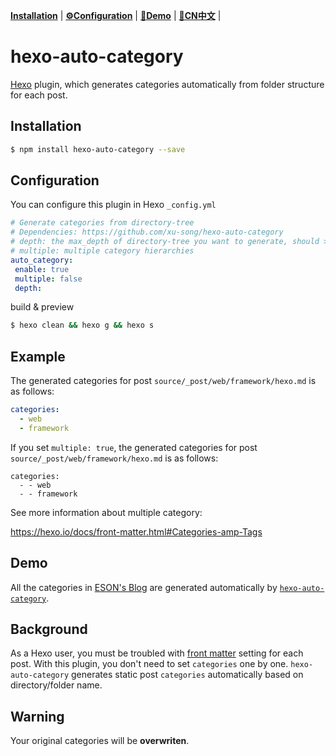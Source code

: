 **[Installation](#installation)** |
**[⚙️Configuration](#configuration)** |
**[🤗Demo](#demo)** |
**[📖CN中文](https://blog.eson.org/pub/e2f6e239/)** |

# hexo-auto-category

<!--
[![Build Status](https://travis-ci.org/hexojs/hexo-server.svg?branch=master)](https://travis-ci.org/hexojs/hexo-server) 
[![NPM version](https://badge.fury.io/js/hexo-server.svg)](http://badge.fury.io/js/hexo-server) [![Coverage Status](https://img.shields.io/coveralls/hexojs/hexo-server.svg)](https://coveralls.io/r/hexojs/hexo-server?branch=master) [![Build status](https://ci.appveyor.com/api/projects/status/ycbw8t7w3kjju0tv/branch/master?svg=true)](https://ci.appveyor.com/project/tommy351/hexo-server/branch/master)
-->


[Hexo](hexo.io) plugin, which generates categories automatically from folder structure for each post.

## Installation 


```sh
$ npm install hexo-auto-category --save
```


## Configuration

You can configure this plugin in Hexo `_config.yml`

```yml
# Generate categories from directory-tree
# Dependencies: https://github.com/xu-song/hexo-auto-category
# depth: the max_depth of directory-tree you want to generate, should > 0
# multiple: multiple category hierarchies
auto_category:
 enable: true
 multiple: false
 depth: 
```


build & preview
```sh
$ hexo clean && hexo g && hexo s
```


## Example 

The generated categories for post `source/_post/web/framework/hexo.md` is as follows:

```yml
categories:
  - web
  - framework
```

If  you set `multiple: true`, the generated categories for post `source/_post/web/framework/hexo.md` is as follows:

```
categories:
  - - web
  - - framework
```

See more information about multiple category:

https://hexo.io/docs/front-matter.html#Categories-amp-Tags

## Demo

All the categories in [ESON's Blog](https://blog.eson.org/) are generated automatically by [`hexo-auto-category`](https://github.com/xu-song/hexo-auto-category).

## Background 


As a Hexo user, you must be troubled with [front matter](https://hexo.io/zh-cn/docs/front-matter.html) setting for each post.
With this plugin, you don't need to set `categories` one by one.
`hexo-auto-category` generates static post `categories` automatically based on directory/folder name.

## Warning

Your original categories will be **overwriten**.

